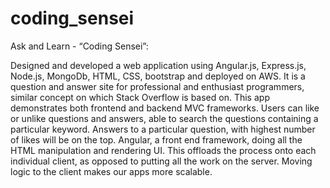 # coding_sensei

Ask and Learn - “Coding Sensei”:

Designed and developed a web application using Angular.js, Express.js, Node.js, MongoDb, HTML, CSS, bootstrap and deployed on AWS. 
It is a question and answer site for professional and enthusiast programmers, similar concept on which Stack
Overflow is based on. 
This app demonstrates both frontend and backend MVC frameworks.
Users can like or unlike questions and answers, able to search the questions
containing a particular keyword.
Answers to a particular question, with highest number of likes will be on the top.
Angular, a front end framework, doing all the HTML manipulation and rendering
UI. This offloads the process onto each individual client, as opposed to putting all
the work on the server.
Moving logic to the client makes our apps more scalable.
